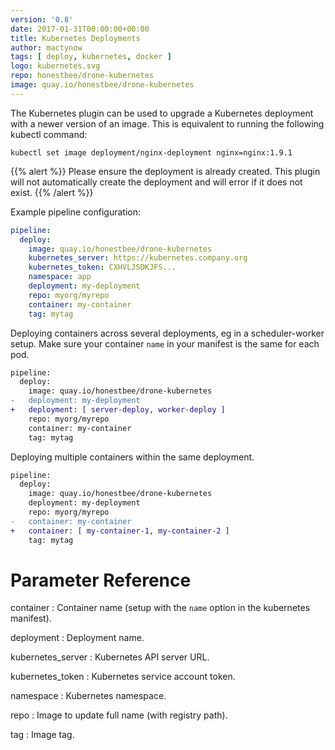 ```yaml
---
version: '0.8'
date: 2017-01-31T00:00:00+00:00
title: Kubernetes Deployments
author: mactynow
tags: [ deploy, kubernetes, docker ]
logo: kubernetes.svg
repo: honestbee/drone-kubernetes
image: quay.io/honestbee/drone-kubernetes
---
```


The Kubernetes plugin can be used to upgrade a Kubernetes deployment with a newer version of an image. This is equivalent to running the following kubectl command:

```nohighlight
kubectl set image deployment/nginx-deployment nginx=nginx:1.9.1
```

{{% alert %}}
Please ensure the deployment is already created. This plugin will not automatically create the deployment and will error if it does not exist.
{{% /alert %}}

Example pipeline configuration:

```yaml
pipeline:
  deploy:
    image: quay.io/honestbee/drone-kubernetes
    kubernetes_server: https://kubernetes.company.org
    kubernetes_token: CXHVLJSDKJFS...
    namespace: app
    deployment: my-deployment
    repo: myorg/myrepo
    container: my-container
    tag: mytag
```

Deploying containers across several deployments, eg in a scheduler-worker setup. Make sure your container `name` in your manifest is the same for each pod.

```diff
pipeline:
  deploy:
    image: quay.io/honestbee/drone-kubernetes
-   deployment: my-deployment
+   deployment: [ server-deploy, worker-deploy ]
    repo: myorg/myrepo
    container: my-container
    tag: mytag
```

Deploying multiple containers within the same deployment.

```diff
pipeline:
  deploy:
    image: quay.io/honestbee/drone-kubernetes
    deployment: my-deployment
    repo: myorg/myrepo
-   container: my-container
+   container: [ my-container-1, my-container-2 ]
    tag: mytag
```

# Parameter Reference

container
: Container name (setup with the `name` option in the kubernetes manifest).

deployment
: Deployment name.

kubernetes_server
: Kubernetes API server URL.

kubernetes_token
: Kubernetes service account token.

namespace
: Kubernetes namespace.

repo
: Image to update full name (with registry path).

tag
: Image tag.

